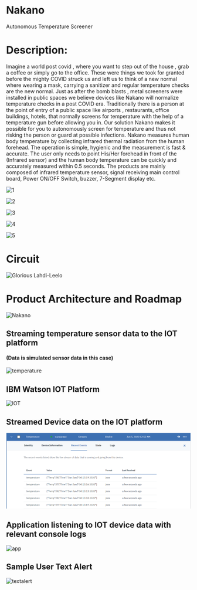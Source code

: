 # Nakano
Autonomous Temperature Screener

# Description:
Imagine a world post covid , where you want to step out of the house , grab a coffee or simply go to the office. These were things we took for granted before the mighty COVID struck us and left us to think of a  new normal where wearing a mask, carrying a sanitizer and regular temperature checks are the new normal. Just as after the bomb blasts , metal screeners were installed in public spaces we believe devices like Nakano will normalize temperature checks in a post COVID era.
Traditionally there is a person at the point of entry of a public space like airports , restaurants, office buildings, hotels, that normally screens for temperature with the help of a temperature gun before allowing you in. Our solution Nakano makes it possible for you to autonomously screen for temperature and thus not risking the person or guard at possible infections. Nakano measures human body temperature by collecting infrared thermal radiation from the human forehead. The operation is simple, hygienic and the measurement is fast & accurate. The user only needs to point His/Her forehead in front of the (Infrared sensor) and the human body temperature can be quickly and accurately measured within 0.5 seconds. The products are mainly composed of infrared temperature sensor, signal receiving main control board, Power ON/OFF Switch, buzzer, 7-Segment display etc.

![1](https://user-images.githubusercontent.com/54938773/83952653-b75a7000-a857-11ea-9fcb-f2dbc99a6131.png)

![2](https://user-images.githubusercontent.com/54938773/83952668-d1944e00-a857-11ea-83cc-267eff15ac7d.png)


![3](https://user-images.githubusercontent.com/54938773/83952673-e1ac2d80-a857-11ea-96cb-cad044fbf905.png)

![4](https://user-images.githubusercontent.com/54938773/83952682-f983b180-a857-11ea-9b86-6de1466e6d91.png)

![5](https://user-images.githubusercontent.com/54938773/83952767-d4437300-a858-11ea-8d71-3d21060a75e7.png)


# Circuit

![Glorious Lahdi-Leelo](https://user-images.githubusercontent.com/54938773/83952772-e8877000-a858-11ea-91be-2c867947c97e.png)

# Product Architecture and Roadmap

![Nakano](https://user-images.githubusercontent.com/54938773/83952794-0b198900-a859-11ea-9b21-b3eb8b598994.png)

## Streaming temperature sensor data to the IOT platform
#### (Data is simulated sensor data in this case)
![temperature](https://user-images.githubusercontent.com/54938773/83952801-1d93c280-a859-11ea-8be5-a50182c47c25.PNG)

## IBM Watson IOT Platform  

![IOT](https://user-images.githubusercontent.com/54938773/83952824-5338ab80-a859-11ea-8e3c-d1cc7551e48d.PNG)

## Streamed Device data on the IOT platform

![IOTStream](assets/IBMIoTDataStream.PNG)

## Application listening to IOT device data with relevant console logs 

![app](https://user-images.githubusercontent.com/54938773/83952813-4025db80-a859-11ea-9f54-545ecb7c2ab8.PNG)

## Sample User Text Alert

![textalert](assets/textalert.JPG)
